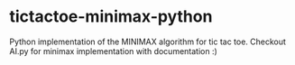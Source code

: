 # tictactoe-minimax-python
Python implementation of the MINIMAX algorithm for tic tac toe.
Checkout AI.py for minimax implementation with documentation :)
